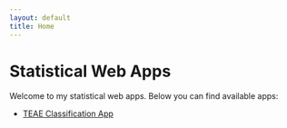 ```yaml
---
layout: default
title: Home
---
```


# Statistical Web Apps

Welcome to my statistical web apps. Below you can find available apps:

- [TEAE Classification App](teae_classification.html)
